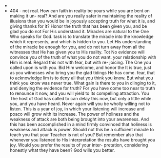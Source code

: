 -
- 404 -
not real.
How can faith in reality be yours while you are bent on making it un-
real? And are you really safer in maintaining the reality of illusions than
you would be in joyously accepting truth for what it is, and giving thanks
for it? Honor the truth that has been given you, and be glad you do not
For His
understand it. Miracles are natural to the One Who speaks for God.
task is to translate the miracle into the knowledge which it represents, and
which is hidden to you. Let His understanding of the miracle be enough for
you, and do not turn away from all the witnesses that He has given you to
His reality.
Tot
No evidence will convince you of the truth of what you do not want.
your relationship with Him is real. Regard this not with fear, but with re-
joicing. The One you called upon is with you. Bid Him welcome, and honor the
It is true, just as you
witnesses who bring you the glad tidings He has come.
fear, that to acknowledge lim is to deny all that you think you know. But
what you think you know was never true. What gain is there to you in clinging
to it, and denying the evidence for truth? For you have come too near to
truth to renounce it now, and you will yield to its compelling attraction. You
The host of God has called to
can delay this now, but only a little while.
you, and you have heard. Never again will you be wholly willing not to listen.
This is a year of joy, in which your listening will increase and poaco
will grow with its increase. The power of holiness and the weakness of attack
are both being brought into your awareness. And this has been accomplished
in a mind firmly convinced that holiness is weakness and attack is power.
Should not this be a sufficient miracle to teach you that your Teacher is not
of you? But remember also that whenever you listened to His interpretation
the results have brought you joy. Would you prefer the results of your inter-
pretation, considering honestly what they have been? God wills you better.
